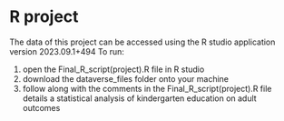 # R project
The data of this project can be accessed using the R studio application version 2023.09.1+494
To run:
1. open the Final_R_script(project).R file in R studio
2. download the dataverse_files folder onto your machine
3. follow along with the comments in the Final_R_script(project).R file
details a statistical analysis of kindergarten education on adult outcomes
